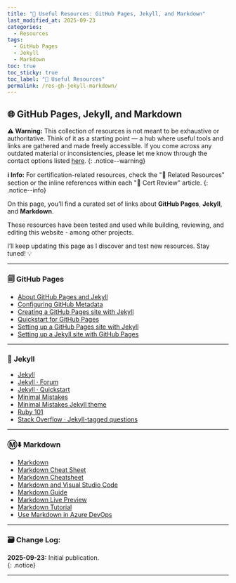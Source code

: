 ```yaml
---
title: "🧰 Useful Resources: GitHub Pages, Jekyll, and Markdown"
last_modified_at: 2025-09-23
categories:
  - Resources
tags:
  - GitHub Pages
  - Jekyll
  - Markdown
toc: true
toc_sticky: true
toc_label: "🧰 Useful Resources"
permalink: /res-gh-jekyll-markdown/
---
```


## 🌐 GitHub Pages, Jekyll, and Markdown

**⚠️ Warning:** This collection of resources is not meant to be exhaustive or authoritative. Think of it as a starting point — a hub where useful tools and links are gathered and made freely accessible. If you come across any outdated material or inconsistencies, please let me know through the contact options listed [here](/contact/).
{: .notice--warning}

**ℹ️ Info:** For certification-related resources, check the "📖 Related Resources" section or the inline references within each "🏅 Cert Review" article.
{: .notice--info}

On this page, you’ll find a curated set of links about **GitHub Pages**, **Jekyll**, and **Markdown**.  

These resources have been tested and used while building, reviewing, and editing this website - among other projects.

I’ll keep updating this page as I discover and test new resources. Stay tuned! 💡

---

### 🗐 GitHub Pages 
- [About GitHub Pages and Jekyll](https://docs.github.com/en/pages/setting-up-a-github-pages-site-with-jekyll/about-github-pages-and-jekyll)
- [Configuring GitHub Metadata](https://github.com/jekyll/github-metadata/blob/main/docs/configuration.md#configuration)
- [Creating a GitHub Pages site with Jekyll](https://docs.github.com/en/pages/setting-up-a-github-pages-site-with-jekyll/creating-a-github-pages-site-with-jekyll)
- [Quickstart for GitHub Pages](https://docs.github.com/en/pages/quickstart)
- [Setting up a GitHub Pages site with Jekyll](https://docs.github.com/en/pages/setting-up-a-github-pages-site-with-jekyll)
- [Setting up a Jekyll site with GitHub Pages](https://jekyllrb.com/docs/github-pages/)

---

### 🧪 Jekyll
- [Jekyll](https://jekyllrb.com/)
- [Jekyll · Forum](https://talk.jekyllrb.com/)
- [Jekyll · Quickstart](https://jekyllrb.com/docs/)
- [Minimal Mistakes](https://mmistakes.github.io/minimal-mistakes/)
- [Minimal Mistakes Jekyll theme](https://github.com/mmistakes/minimal-mistakes)
- [Ruby 101](https://jekyllrb.com/docs/ruby-101/)
- [Stack Overflow · Jekyll-tagged questions](https://stackoverflow.com/questions/tagged/jekyll)

---

### Ⓜ️⬇️ Markdown 
- [Markdown](https://en.wikipedia.org/wiki/Markdown)
- [Markdown Cheat Sheet](https://www.markdownguide.org/cheat-sheet/)
- [Markdown Cheatsheet](https://github.com/adam-p/markdown-here/wiki/markdown-cheatsheet)
- [Markdown and Visual Studio Code](https://code.visualstudio.com/docs/languages/markdown)
- [Markdown Guide](https://www.markdownguide.org/)
- [Markdown Live Preview](https://markdownlivepreview.com/)
- [Markdown Tutorial](https://www.markdowntutorial.com/)
- [Use Markdown in Azure DevOps](https://learn.microsoft.com/en-us/azure/devops/project/wiki/markdown-guidance)

---

### 🗃️ Change Log:

**2025-09-23:** Initial publication.  
{: .notice}

---
